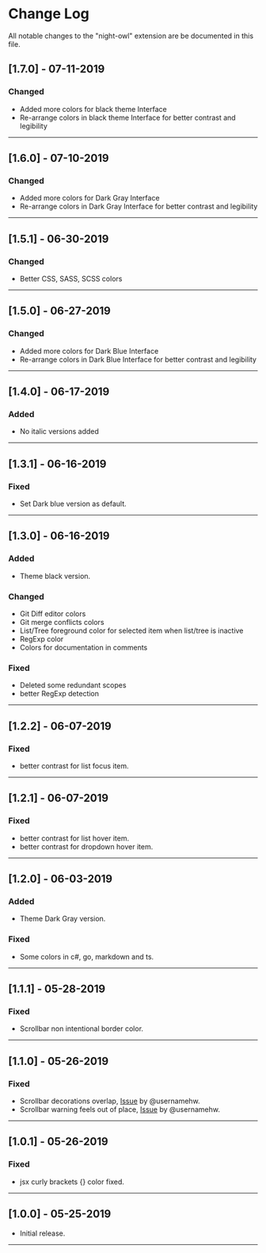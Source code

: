 # Change Log

All notable changes to the "night-owl" extension are be documented in this file.

## [1.7.0] - 07-11-2019

### Changed
- Added more colors for black theme Interface
- Re-arrange colors in black theme Interface for better contrast and legibility

---

## [1.6.0] - 07-10-2019

### Changed
- Added more colors for Dark Gray Interface
- Re-arrange colors in Dark Gray Interface for better contrast and legibility

---

## [1.5.1] - 06-30-2019

### Changed
- Better CSS, SASS, SCSS colors

---

## [1.5.0] - 06-27-2019

### Changed
- Added more colors for Dark Blue Interface
- Re-arrange colors in Dark Blue Interface for better contrast and legibility

---

## [1.4.0] - 06-17-2019

### Added
- No italic versions added

---

## [1.3.1] - 06-16-2019

### Fixed
- Set Dark blue version as default.

---

## [1.3.0] - 06-16-2019

### Added
- Theme black version.

### Changed
- Git Diff editor colors
- Git merge conflicts colors
- List/Tree foreground color for selected item when list/tree is inactive
- RegExp color
- Colors for documentation in comments

### Fixed
- Deleted some redundant scopes
- better RegExp detection

---

## [1.2.2] - 06-07-2019

### Fixed
- better contrast for list focus item.

---

## [1.2.1] - 06-07-2019

### Fixed
- better contrast for list hover item.
- better contrast for dropdown hover item.

---

## [1.2.0] - 06-03-2019

### Added
- Theme Dark Gray version.

### Fixed
- Some colors in c#, go, markdown and ts.

---

## [1.1.1] - 05-28-2019

### Fixed
- Scrollbar non intentional border color.

---

## [1.1.0] - 05-26-2019

### Fixed
- Scrollbar decorations overlap, [Issue](https://github.com/maoma87/NightWolfTheme/issues/4) by @usernamehw.
- Scrollbar warning feels out of place, [Issue](https://github.com/maoma87/NightWolfTheme/issues/5) by @usernamehw.

---

## [1.0.1] - 05-26-2019

### Fixed
- jsx curly brackets {} color fixed.

---

## [1.0.0] - 05-25-2019

- Initial release.

---